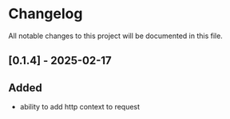 # Changelog
All notable changes to this project will be documented in this file.

## [0.1.4] - 2025-02-17
## Added
- ability to add http context to request





